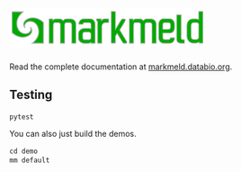# <img src="docs/img/markmeld_logo_long.svg" alt="markmeld logo" height="70">

Read the complete documentation at [markmeld.databio.org](https://markmeld.databio.org).

## Testing

```
pytest
```

You can also just build the demos.

```
cd demo
mm default
```



